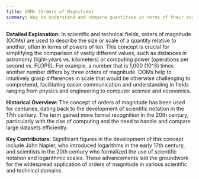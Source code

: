 ```yaml
---
title: OOMs (Orders of Magnitude)
summary: Way to understand and compare quantities in terms of their scale or size, typically using powers of ten.
---
```

**Detailed Explanation:** In scientific and technical fields, orders of magnitude (OOMs) are used to describe the size or scale of a quantity relative to another, often in terms of powers of ten. This concept is crucial for simplifying the comparison of vastly different values, such as distances in astronomy (light-years vs. kilometers) or computing power (operations per second vs. FLOPS). For example, a number that is 1,000 (10^3) times another number differs by three orders of magnitude. OOMs help to intuitively grasp differences in scale that would be otherwise challenging to comprehend, facilitating easier communication and understanding in fields ranging from physics and engineering to computer science and economics.

**Historical Overview:** The concept of orders of magnitude has been used for centuries, dating back to the development of scientific notation in the 17th century. The term gained more formal recognition in the 20th century, particularly with the rise of computing and the need to handle and compare large datasets efficiently.

**Key Contributors:** Significant figures in the development of this concept include John Napier, who introduced logarithms in the early 17th century, and scientists in the 20th century who formalized the use of scientific notation and logarithmic scales. These advancements laid the groundwork for the widespread application of orders of magnitude in various scientific and technical domains.